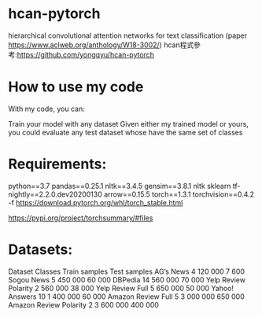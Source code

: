 # hcan-pytorch
hierarchical convolutional attention networks for text classification
(paper https://www.aclweb.org/anthology/W18-3002/)
hcan程式參考:https://github.com/yongqyu/hcan-pytorch


# How to use my code
With my code, you can:

Train your model with any dataset
Given either my trained model or yours, you could evaluate any test dataset whose have the same set of classes

# Requirements:
python==3.7
pandas==0.25.1
nltk==3.4.5
gensim==3.8.1
nltk
sklearn
tf-nightly==2.2.0.dev20200130
arrow==0.15.5
torch==1.3.1 torchvision==0.4.2 -f https://download.pytorch.org/whl/torch_stable.html

https://pypi.org/project/torchsummary/#files

# Datasets:
Dataset	Classes	Train samples	Test samples
AG’s News	4	120 000	7 600
Sogou News	5	450 000	60 000
DBPedia	14	560 000	70 000
Yelp Review Polarity	2	560 000	38 000
Yelp Review Full	5	650 000	50 000
Yahoo! Answers	10	1 400 000	60 000
Amazon Review Full	5	3 000 000	650 000
Amazon Review Polarity	2	3 600 000	400 000
